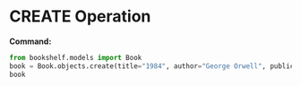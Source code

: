 # CREATE Operation

**Command:**
```python
from bookshelf.models import Book
book = Book.objects.create(title="1984", author="George Orwell", publication_year=1949)
book


